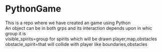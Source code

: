# PythonGame
This is a repo where we have created an game using Python<br>
An object can be in both grps and its interaction depends upon in whic group it is<br>
visible_spirits=group for spirits which will be drawn player,map,obstacles<br>
obstacle_spirit=that will collide with  player like boundaries,obstacles<br>
